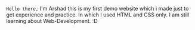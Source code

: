 `Hello there,`
I'm Arshad this is my first demo website which i made just to get experience and
practice.
In which I used HTML and CSS only.
I am still learning about Web-Development. :D 



